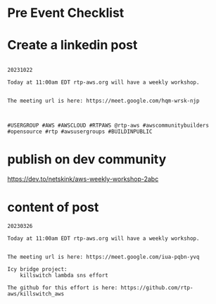 # Pre Event Checklist

# Create a linkedin post

```

20231022

Today at 11:00am EDT rtp-aws.org will have a weekly workshop.  


The meeting url is here: https://meet.google.com/hqm-wrsk-njp



#USERGROUP #AWS #AWSCLOUD #RTPAWS @rtp-aws #awscommunitybuilders 
#opensource #rtp #awsusergroups #BUILDINPUBLIC
```

# publish on dev community

https://dev.to/netskink/aws-weekly-workshop-2abc


# content of post

```
20230326

Today at 11:00am EDT rtp-aws.org will have a weekly workshop.


The meeting url is here: https://meet.google.com/iua-pqbn-yvq

Icy bridge project:
    killswitch lambda sns effort

The github for this effort is here: https://github.com/rtp-aws/killswitch_aws
```

